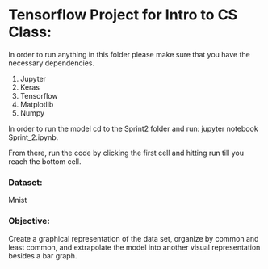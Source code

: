# Tensorflow Project for Intro to CS Class:
In order to run anything in this folder please make sure that you have the necessary dependencies.

1. Jupyter
2. Keras
3. Tensorflow
4. Matplotlib
5. Numpy

In order to run the model cd to the Sprint2 folder and run: 
  jupyter notebook Sprint_2.ipynb.
  
From there, run the code by clicking the first cell and hitting run till you reach the bottom cell. 

### Dataset:
  Mnist
  
### Objective: 
  Create a graphical representation of the data set, organize by common and least common, and extrapolate the model into another visual representation besides a bar graph. 
